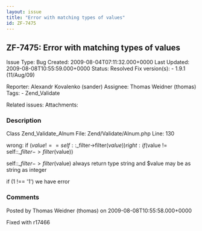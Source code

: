 ```yaml
---
layout: issue
title: "Error with matching types of values"
id: ZF-7475
---
```


ZF-7475: Error with matching types of values
--------------------------------------------

 Issue Type: Bug Created: 2009-08-04T07:11:32.000+0000 Last Updated: 2009-08-08T10:55:59.000+0000 Status: Resolved Fix version(s): - 1.9.1 (11/Aug/09)
 
 Reporter:  Alexandr Kovalenko (sander)  Assignee:  Thomas Weidner (thomas)  Tags: - Zend\_Validate
 
 Related issues: 
 Attachments: 
### Description

Class Zend\_Validate\_Alnum File: Zend/Validate/Alnum.php Line: 130

wrong: if ($value !== self::$\_filter->filter($value)) right: if ($value != self::$\_filter->filter($value))

self::$\_filter->filter($value) always return type string and $value may be as string as integer

if (1 !== '1') we have error

 

 

### Comments

Posted by Thomas Weidner (thomas) on 2009-08-08T10:55:58.000+0000

Fixed with r17466

 

 